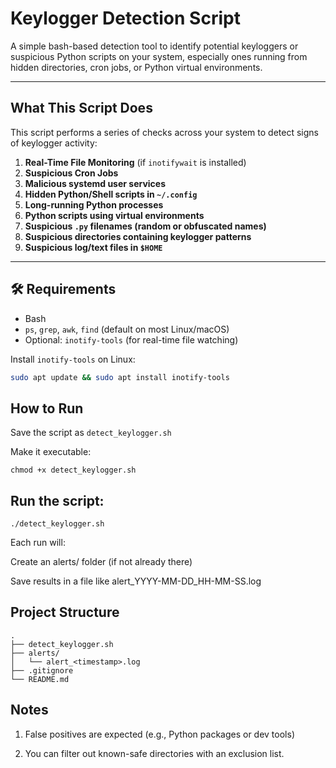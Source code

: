 #  Keylogger Detection Script

A simple bash-based detection tool to identify potential keyloggers or suspicious Python scripts on your system, especially ones running from hidden directories, cron jobs, or Python virtual environments.

---

##  What This Script Does

This script performs a series of checks across your system to detect signs of keylogger activity:

1. **Real-Time File Monitoring** (if `inotifywait` is installed)
2. **Suspicious Cron Jobs**
3. **Malicious systemd user services**
4. **Hidden Python/Shell scripts in `~/.config`**
5. **Long-running Python processes**
6. **Python scripts using virtual environments**
7. **Suspicious `.py` filenames (random or obfuscated names)**
8. **Suspicious directories containing keylogger patterns**
9. **Suspicious log/text files in `$HOME`**

---

## 🛠️ Requirements

- Bash
- `ps`, `grep`, `awk`, `find` (default on most Linux/macOS)
- Optional: `inotify-tools` (for real-time file watching)

Install `inotify-tools` on Linux:

```bash
sudo apt update && sudo apt install inotify-tools
```
## How to Run
Save the script as `detect_keylogger.sh`

Make it executable:
```
chmod +x detect_keylogger.sh
```
## Run the script:
```
./detect_keylogger.sh
```

Each run will:

Create an alerts/ folder (if not already there)

Save results in a file like alert_YYYY-MM-DD_HH-MM-SS.log

## Project Structure
```
.
├── detect_keylogger.sh
├── alerts/
│   └── alert_<timestamp>.log
├── .gitignore
└── README.md
```

## Notes 
1. False positives are expected (e.g., Python packages or dev tools)

2. You can filter out known-safe directories with an exclusion list.
